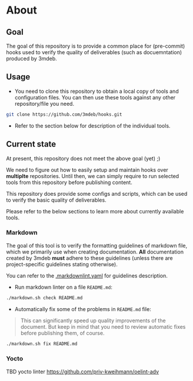 # About

## Goal

The goal of this repository is to provide a common place for (pre-commit) hooks
used to verify the quality of deliverables (such as docuemntation) produced by
3mdeb.

## Usage

* You need to clone this repository to obtain a local copy of tools and
  configuration files. You can then use these tools against any other
  repository/file you need.

```bash
git clone https://github.com/3mdeb/hooks.git
```

* Refer to the section below for description of the individual tools.

## Current state

At present, this repository does not meet the above goal (yet) ;)

We need to figure out how to easily setup and maintain hooks over **multiplte**
repositories. Until then, we can simply require to run selected tools from this
repository before publishing content.

This repository does provide some configs and scripts, which can be used to
verify the basic quality of deliverables.

Please refer to the below sections to learn more about currently available
tools.

### Markdown

The goal of this tool is to verify the formatting guidelines of markdown
file, which we primarily use when creating documentation. **All** documentation
created by 3mdeb **must** adhere to these guidelines (unless there are
project-specific guidelines stating otherwise).

You can refer to the [.markdownlint.yaml](.markdownlint.yaml) for guidelines
description.

* Run markdown linter on a file `README.md`:

```bash
./markdown.sh check README.md
```

* Automatically fix some of the problems in `README.md` file:

> This can significantly speed up quality improvements of the document. But
> keep in mind that you need to review automatic fixes before publishing them,
> of course.

```bash
./markdown.sh fix README.md
```

### Yocto

TBD yocto linter https://github.com/priv-kweihmann/oelint-adv
